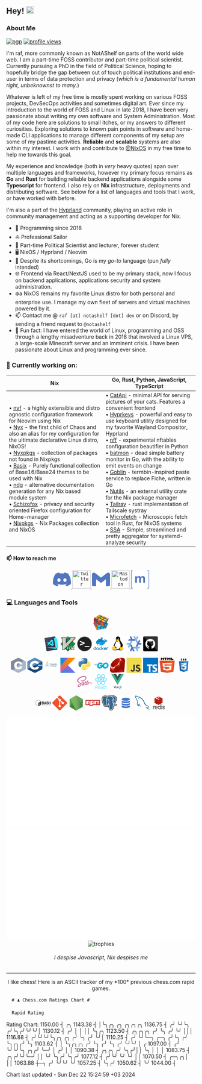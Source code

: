 ## Hey! <img src="../assets/Hi.gif" width="20px" height="20px">

### About Me

<!-- Those don't have to be in-line. Glad to have learned that -->

[![pgp](https://img.shields.io/badge/pgp-0x39A004E33E353746-313131?style=flat&labelColor=545454&color=313131)](https://github.com/notashelf.gpg)
[![profile views](https://komarev.com/ghpvc/?username=notashelf&style=flat&color=313131&label=views)](https://github.com/notashelf)

[@NixOS]: https://github.com/NixOS
[Hyprland]: https://github.com/Hyprland

I'm raf, more commonly known as NotAShelf on parts of the world wide web. I am a
part-time FOSS contributor and part-time political scientist. Currently pursuing
a PhD in the field of Political Science, hoping to hopefully bridge the gap
between out of touch political institutions and end-user in terms of data
protection and privacy (_which is a fundamental human right, unbeknownst to
many_.)

Whatever is left of my free time is mostly spent working on various FOSS
projects, DevSecOps activities and sometimes digital art. Ever since my
introduction to the world of FOSS and Linux in late 2018, I have been very
passionate about writing my own software and System Administration. Most of my
code here are solutions to small itches, or my answers to different curiosities.
Exploring solutions to known pain points in software and home-made CLI
applications to manage different components of my setup are some of my pastime
activities. **Reliable** and **scalable** systems are also within my interest. I
work with and contribute to [@NixOS] in my free time to help me towards this
goal.

My experience and knowledge (both in _very_ heavy quotes) span over multiple
languages and frameworks, however my primary focus remains as **Go** and
**Rust** for building reliable backend applications alongside some
**Typescript** for frontend. I also rely on **Nix** infrastructure, deployments
and distributing software. See below for a list of languages and tools that I
work, or have worked with before.

I'm also a part of the [Hyprland] community, playing an active role in community
management and acting as a supporting developer for Nix.

<!-- The "overrated" section every bio really needs -->

- 📅 Programming since 2018
- ⛵ Professional Sailor
- 🏫 Part-time Political Scientist and lecturer, forever student
- 🖥️ NixOS / Hyprland / Neovim
- 👨 Despite its shortcomings, Go is my _go-to_ language (pun _fully_ intended)
- 🌐 Frontend via React/NextJS used to be my primary stack, now I focus on
  backend applications, applications security and system administration.
- ❄️a NixOS remains my favorite Linux distro for both personal and enterprise
  use. I manage my own fleet of servers and virtual machines powered by it.
- 📫 Contact me @ `raf [at] notashelf [dot] dev` or on Discord, by sending a
  friend request to `@notashelf`
- 🎲 Fun fact: I have entered the world of Linux, programming and OSS through a
  lengthy misadventure back in 2018 that involved a Linux VPS, a large-scale
  Minecraft server and an imminent crisis. I have been passionate about Linux
  and programming ever since.

### 🔭 Currently working on:

<!-- Projects Section
    the placeholder below is replaced by the rating-chart.yml workflow

    XXX: I should probably give it its own workflow...
-->

| **Nix** | **Go, Rust, Python, JavaScript, TypeScript** |
| --- | --- |
| • [nvf](https://github.com/notashelf/nvf) - a highly extensible and distro agnostic configuration framework for Neovim using Nix<br>• [Nyx](https://github.com/notashelf/nyx) - the first child of Chaos and also an alias for my configuration for the ultimate declarative Linux distro, NixOS!<br>• [Nyxpkgs](https://github.com/notashelf/nyxexprs) - collection of packages not found in Nixpkgs<br>• [Basix](https://github.com/NotAShelf/Basix) - Purely functional collection of Base16/Base24 themes to be used with Nix<br>• [ndg](https://github.com/feel-co/ndg) - alternative documentation generation for any Nix based module system<br>• [Schizofox](https://github.com/schizofox/schizofox) - privacy and security oriented Firefox configuration for Home-manager<br>• [Nixpkgs](https://github.com/nixos/nixpkgs) - Nix Packages collection and NixOS | • [CatApi](https://github.com/notashelf/catApi) - minimal API for serving pictures of your cats. Features a convenient frontend<br>• [Hyprkeys](https://github.com/hyprland-community/Hyprkeys) - powerful and easy to use keyboard utility designed for my favorite Wayland Compositor, Hyprland<br>• [nff](https://github.com/notashelf/nff) - experimental nftables configuration beautifier in Python<br>• [batmon](https://github.com/notashelf/batmon) - dead simple battery monitor in Go, with the ability to emit events on change<br>• [Goblin](https://github.com/notashelf/goblin) - termbin-inspired paste service to replace Fiche, written in Go<br>• [Nutils](https://github.com/notashelf/nutils) - an external utility crate for the Nix package manager<br>• [Tailray](https://github.com/notashelf/Tailray) - rust implementation of Tailscale systray<br>• [Microfetch](https://github.com/notashelf/microfetch) - Microscopic fetch tool in Rust, for NixOS systems<br>• [SSA](https://github.com/NotAShelf/ssa) - Simple, streamlined and pretty aggregator for systemd-analyze security  |

<!-- End Projects Section -->

#### 📫 How to reach me

<p align="center">
 <a href="https://discord.com/users/419880181101232129">
   <code><img title="Discord" src=".github/assets/icons/discord.svg" width="48" height="48"></code>
 </a>
 <a alt="https://twitter.com/NotAShelf" href="https://twitter.com/NotAShelf">
   <code><img title="Twitter" src=".github/assets/icons/twitter.svg" width="48" height="48"></code>
 </a>
 <a alt="mailto:me@notashelf.dev" href="mailto:me@notashelf.dev">
   <code><img title="Mail Me" src=".github/assets/icons/gmail.svg" width="48" height="48"></code>
 </a>
 <a alt="https://social.notashelf.dev/@raf" href="https://social.notashelf.dev/@raf">
   <code><img title="Mastodon" src=".github/assets/icons/mastodon.svg" width="48" height="48"></code>
 </a>
 <a alt="https://matrix.to/#/@raf:notashelf.dev" href="https://matrix.to/#/@raf:notashelf.dev">
   <code><img title="Matrix" src=".github/assets/icons/matrix.svg" width="48" height="48"></code>
 </a>
</p>

### 💻 Languages and Tools

<p align="center">
  <!-- Traits? -->
  <code><img title="Problem Solving" height="40" width="40" src=".github/assets/icons/problemSolving.png"></code>
</p>

<p align="center">
  <code><img title="Visual Studio Code" height="40" width="40" src=".github/assets/icons/vscode.png"></code>
  <code><img title="Neovim" height="40" width="40" src=".github/assets/icons/vim.png" href="https://github.com/notashelf/neovim-flake"></code>
  <code><img title="Terminal" height="40" width="40" src=".github/assets/icons/terminal.png"></code>
  <code><img title="Docker" height="40" width="40" src=".github/assets/icons/docker.png"></code>
  <code><img title="Linux" height="40" width="40" src="https://raw.githubusercontent.com/devicons/devicon/master/icons/linux/linux-original.svg"></code>
  <code><img title="Nix/NixOS" height="40" width="40" src=".github/assets/icons/nix-snowflake.svg" href="https://github.com/notashelf/nyx"></code>
  <code><img title="GitHub" height="40" width="40" src=".github/assets/icons/github.svg"></code>
</p>

<p align="center">
  <!-- Languages & Frameworks -->
  <code><img title="C" height="40" width="40" src=".github/assets/icons/c.svg"></code>
  <code><img title="C++" height="40" width="40"  src=".github/assets/icons/cpp.svg"></code>
  <code><img title="Java" height="40" width="40" src=".github/assets/icons/java.png"></code>
  <code><img title="Kotlin" height="40" width="40" src=".github/assets/icons/kotlin.png"></code>
  <code><img title="Python" height="40" width="40" src=".github/assets/icons/python-original.svg"></code>
  <code><img title="Go" height="40" width="40" src=".github/assets/icons/go.png"></code>
  <code><img title="Ruby" height="40" width="40" src=".github/assets/icons/ruby.png"></code>
  <code><img title="Javascript" height="40" width="40" src=".github/assets/icons/Javascript.png"></code>
  <code><img title="Typescript" height="40" width="40" src=".github/assets/icons/typescript.png"></code>
  <code><img title="HTML5" height="40" width="40" src=".github/assets/icons/html5.svg"></code>
  <code><img title="CSS" height="40" width="40" src=".github/assets/icons/css.svg"></code>
  <code><img title="SASS" height="40" width="40" src=".github/assets/icons/sass.svg"></code>
  <code><img title="React" height="40" width="40" src=".github/assets/icons/react-original-wordmark.svg"></code>
  <code><img title="VueJS" height="40" width="40" src=".github/assets/icons/vuejs-original-wordmark.svg"></code>
</p>

<p align="center">
  <!-- Tools -->
  <code><img title="Bash" height="40" width="40" src=".github/assets/icons/bash.png"></code>
  <code><img title="Git" height="40" width="40" src=".github/assets/icons/git-original.svg"></code>
  <code><img title="NodeJS" height="40" width="40" src=".github/assets/icons/nodejs.png"></code>
  <code><img title="npm" height="40" width="40" src=".github/assets/icons/npm.svg"></code>
  <code><img title="Postgresql" height="40" width="40" src=".github/assets/icons/postgresql.png"></code>
  <code><img title="SQL" height="40" width="40" src=".github/assets/icons/sql.png" alt="sql"></code>
  <code><img title="MySQL" height="40" width="40" src=".github/assets/icons/mysql.svg"></code>
  <code><img title="Redis" height="40" width="40" src=".github/assets/icons/redis.png"></code>
</p>

<p align="center">
   <img title="overview" src="https://github.com/NotAShelf/NotAShelf/blob/output/generated/overview.svg">
   <img title="languages" src="https://github.com/NotAShelf/NotAShelf/blob/output/generated/languages.svg">
   <img title="trophies" src="https://github-profile-trophy.vercel.app/?username=NotAShelf&theme=onedark&no-frame=false&row=1&&margin-w=20&no-bg=true">
</p>

<h6 align="center">I despise Javascript, Nix despises me</h6>

---

<p align="center">I like chess! Here is an ASCII tracker of my *100* previous chess.com rapid games.</p>

```txt
  # ♟︎ Chess.com Ratings Chart #

  Rapid Rating
```
Rating Chart:
 1150.00  ┤                                                                   ╭╮
 1143.38  ┤                                                                   │╰╮╭╮          ╭╮  ╭╮╭╮╭╮
 1136.75  ┤                                                                  ╭╯ ╰╯╰╮        ╭╯╰╮╭╯╰╯╰╯│
 1130.12  ┤                                                                 ╭╯     │        │  ││     ╰╮╭╮
 1123.50  ┤                       ╭╮╭╮╭╮                                   ╭╯      ╰╮      ╭╯  ╰╯      │││
 1116.88  ┤                      ╭╯╰╯╰╯╰╮╭╮                     ╭╮        ╭╯        ╰╮    ╭╯           ╰╯│
 1110.25  ┤                     ╭╯      ╰╯╰─╮            ╭─╮   ╭╯╰╮      ╭╯          ╰╮╭╮╭╯              ╰╮
 1103.62  ┤                     │           ╰╮╭╮╭╮      ╭╯ ╰╮ ╭╯  ╰╮    ╭╯            ╰╯╰╯                │  ╭
 1097.00  ┤                    ╭╯            ╰╯╰╯╰╮  ╭╮╭╯   ╰─╯    │   ╭╯                                 │  │
 1090.38  ┤              ╭╮╭╮ ╭╯                  ╰╮╭╯││           ╰╮  │                                  │  │
 1083.75  ┤           ╭╮╭╯╰╯╰─╯                    ││ ╰╯            ╰╮╭╯                                  ╰╮╭╯
 1077.12  ┤          ╭╯╰╯                          ╰╯                ╰╯                                    ││
 1070.50  ┤     ╭─╮╭╮│                                                                                     ││
 1063.88  ┼─╮  ╭╯ ╰╯╰╯                                                                                     ╰╯
 1057.25  ┤ ╰╮╭╯
 1050.62  ┤  ╰╯
 1044.00  ┤

Chart last updated - Sun Dec 22 15:24:59 +03 2024
```


